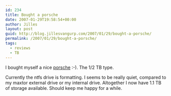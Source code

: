 ```yaml
---
id: 234
title: Bought a porsche
date: 2007-01-29T19:58:54+00:00
author: Jilles
layout: post
guid: http://blog.jillesvangurp.com/2007/01/29/bought-a-porsche/
permalink: /2007/01/29/bought-a-porsche/
tags:
  - reviews
  - TB
---
```

I bought myself a nice <a href="http://www.lacie.com/products/product.htm?pid=10767">porsche</a> :-). The 1/2 TB type.

Currently the ntfs drive is formatting. I seems to be really quiet, compared to my maxtor external drive or my internal drive. Altogether I now have 1.1 TB of storage available. Should keep me happy for a while.
